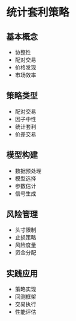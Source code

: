 # 统计套利策略

## 基本概念

- 协整性
- 配对交易
- 价格发现
- 市场效率

## 策略类型

- 配对交易
- 因子中性
- 统计套利
- 价差交易

## 模型构建

- 数据预处理
- 模型选择
- 参数估计
- 信号生成

## 风险管理

- 头寸限制
- 止损策略
- 风险度量
- 资金分配

## 实践应用

- 策略实现
- 回测框架
- 交易执行
- 性能评估
